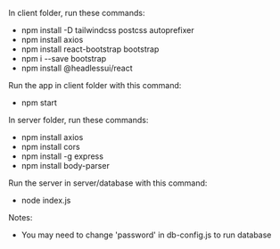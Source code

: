 In client folder, run these commands:
- npm install -D tailwindcss postcss autoprefixer
- npm install axios
- npm install react-bootstrap bootstrap
- npm i --save bootstrap
- npm install @headlessui/react

Run the app in client folder with this command:
- npm start

In server folder, run these commands:
- npm install axios
- npm install cors
- npm install -g express
- npm install body-parser

Run the server in server/database with this command:
- node index.js

Notes:
- You may need to change 'password' in db-config.js to run database